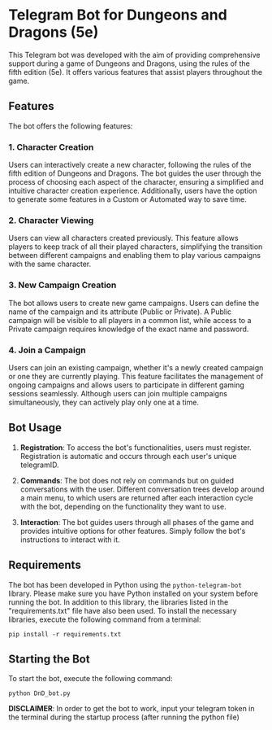 # Telegram Bot for Dungeons and Dragons (5e)

This Telegram bot was developed with the aim of providing comprehensive support during a game of Dungeons and Dragons, using the rules of the fifth edition (5e). It offers various features that assist players throughout the game.

## Features

The bot offers the following features:

### 1. Character Creation

Users can interactively create a new character, following the rules of the fifth edition of Dungeons and Dragons. The bot guides the user through the process of choosing each aspect of the character, ensuring a simplified and intuitive character creation experience. Additionally, users have the option to generate some features in a Custom or Automated way to save time.

### 2. Character Viewing

Users can view all characters created previously. This feature allows players to keep track of all their played characters, simplifying the transition between different campaigns and enabling them to play various campaigns with the same character.

### 3. New Campaign Creation

The bot allows users to create new game campaigns. Users can define the name of the campaign and its attribute (Public or Private). A Public campaign will be visible to all players in a common list, while access to a Private campaign requires knowledge of the exact name and password.

### 4. Join a Campaign

Users can join an existing campaign, whether it's a newly created campaign or one they are currently playing. This feature facilitates the management of ongoing campaigns and allows users to participate in different gaming sessions seamlessly. Although users can join multiple campaigns simultaneously, they can actively play only one at a time.

## Bot Usage

1. **Registration**: To access the bot's functionalities, users must register. Registration is automatic and occurs through each user's unique telegramID.

2. **Commands**: The bot does not rely on commands but on guided conversations with the user. Different conversation trees develop around a main menu, to which users are returned after each interaction cycle with the bot, depending on the functionality they want to use.

3. **Interaction**: The bot guides users through all phases of the game and provides intuitive options for other features. Simply follow the bot's instructions to interact with it.

## Requirements

The bot has been developed in Python using the `python-telegram-bot` library. Please make sure you have Python installed on your system before running the bot. In addition to this library, the libraries listed in the "requirements.txt" file have also been used. To install the necessary libraries, execute the following command from a terminal:

```
pip install -r requirements.txt
```

## Starting the Bot

To start the bot, execute the following command:

```
python DnD_bot.py
```

**DISCLAIMER**: In order to get the bot to work, input your telegram token in the terminal during the startup process (after running the python file)